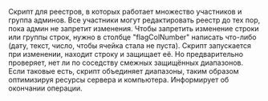 Скрипт для реестров, в которых работает множество участников и группа админов.
Все участники могут редактировать реестр до тех пор, пока админ не запретит изменения.
Чтобы запретить изменение строки или группы строк, нужно в столбце "flagColNumber" написать что-либо (дату, текст, число, чтобы ячейка стала не пуста).
Скрипт запускается при изменении, находит строку и защищает её.
Но предварительно проверяет, нет ли по соседству смежных защищённых диапазонов.
Если таковые есть, скрипт объединяет диапазоны, таким образом оптимизируя ресурсы сервера и компьютера.
Информирует об окончании операции.
